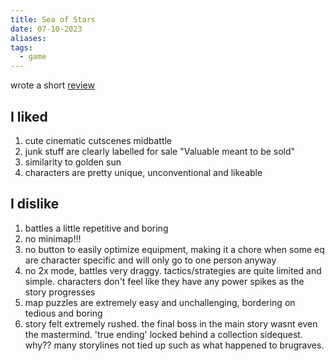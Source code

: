 ```yaml
---
title: Sea of Stars
date: 07-10-2023
aliases: 
tags:
  - game
---
```

wrote a short [review](https://www.dhecloud.xyz/2023/10/10/seaofstars.html)

## I liked
1. cute cinematic cutscenes midbattle
2. junk stuff are clearly labelled for sale "Valuable meant to be sold"
3. similarity to golden sun
4. characters are pretty unique, unconventional and likeable

## I dislike
1. battles a little repetitive and boring 
2. no minimap!!!
3. no button to easily optimize equipment, making it a chore when some eq are character specific and will only go to one person anyway
4. no 2x mode, battles very draggy. tactics/strategies are quite limited and simple. characters don't feel like they have any power spikes as the story progresses
5. map puzzles are extremely easy and unchallenging, bordering on tedious and boring
6. story felt extremely rushed. the final boss in the main story wasnt even the mastermind. 'true ending' locked behind a collection sidequest. why?? many storylines not tied up such as what happened to brugraves. 